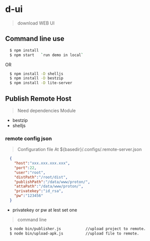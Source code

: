 # d-ui
> download WEB UI


## Command line use
``` bash
  $ npm install
  $ npm start   `run demo in local`
```
OR 
```bash
  $ npm install -D shelljs
  $ npm install -D bestzip
  $ npm install -D lite-server 
```

## Publish Remote Host

> Need dependencies Module

  - bestzip
  - shelljs

### remote config json
> Configuration file At ${basedir}/.configs/.remote-server.json 

``` json
  {
	"host":"xxx.xxx.xxx.xxx",
	"port":22,
	"user":"root",
	"distPath":"/root/dist",
	"publishPath":"/data/www/proton/",
	"attaPath":"/data/www/proton/",
	"privatekey":"id_rsa",
	"pw":"123456"
  }
```

* privatekey or pw at lest set one  

> command line
```bash
  $ node bin/publisher.js    		//upload project to remote.
  $ node bin/upload-apk.js 			//upload file to remote.
```

 